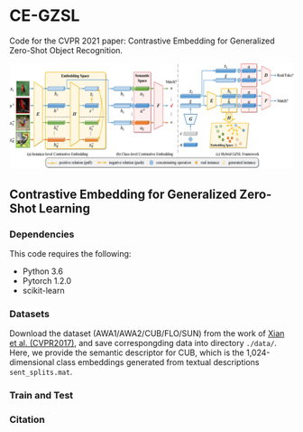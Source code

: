 # CE-GZSL

Code for the CVPR 2021 paper: Contrastive Embedding for Generalized Zero-Shot Object Recognition.



![generation_framework](./images/framework.jpg)

## Contrastive Embedding for Generalized Zero-Shot Learning

### Dependencies
This code requires the following:
- Python 3.6
- Pytorch 1.2.0
- scikit-learn

### Datasets

Download the dataset (AWA1/AWA2/CUB/FLO/SUN) from the work of [Xian et al. (CVPR2017)](http://datasets.d2.mpi-inf.mpg.de/xian/xlsa17.zip), and save correspongding data into directory `./data/`. Here, we provide the semantic descriptor for CUB, which is the 1,024-dimensional class embeddings generated from textual descriptions `sent_splits.mat`.

### Train and Test

### Citation


